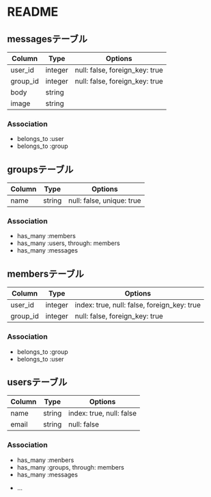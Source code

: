 # README

## messagesテーブル

|Column|Type|Options|
|------|----|-------|
|user_id|integer|null: false, foreign_key: true|
|group_id|integer|null: false, foreign_key: true|
|body|string|
|image|string|

### Association
- belongs_to :user
- belongs_to :group


## groupsテーブル

|Column|Type|Options|
|------|----|-------|
|name|string| null: false, unique: true|

### Association
- has_many :members
- has_many :users, through: members
- has_many :messages



## membersテーブル

|Column|Type|Options|
|------|----|-------|
|user_id|integer|index: true, null: false, foreign_key: true|
|group_id|integer|null: false, foreign_key: true|

### Association
- belongs_to :group
- belongs_to :user


## usersテーブル

|Column|Type|Options|
|------|----|-------|
|name|string|index: true, null: false|
|email|string|null: false|

### Association
- has_many :menbers
- has_many :groups, through: members
- has_many :messages

* ...
